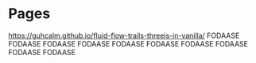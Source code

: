 # Pages

https://guhcalm.github.io/fluid-flow-trails-threejs-in-vanilla/
 FODAASE FODAASE FODAASE FODAASE FODAASE FODAASE FODAASE FODAASE FODAASE FODAASE